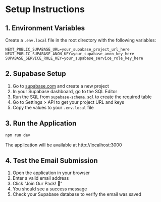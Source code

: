 # Setup Instructions

## 1. Environment Variables

Create a `.env.local` file in the root directory with the following variables:

```env
NEXT_PUBLIC_SUPABASE_URL=your_supabase_project_url_here
NEXT_PUBLIC_SUPABASE_ANON_KEY=your_supabase_anon_key_here
SUPABASE_SERVICE_ROLE_KEY=your_supabase_service_role_key_here
```

## 2. Supabase Setup

1. Go to [supabase.com](https://supabase.com) and create a new project
2. In your Supabase dashboard, go to the SQL Editor
3. Run the SQL from `supabase-schema.sql` to create the required table
4. Go to Settings > API to get your project URL and keys
5. Copy the values to your `.env.local` file

## 3. Run the Application

```bash
npm run dev
```

The application will be available at http://localhost:3000

## 4. Test the Email Submission

1. Open the application in your browser
2. Enter a valid email address
3. Click "Join Our Pack! 🐾"
4. You should see a success message
5. Check your Supabase database to verify the email was saved



